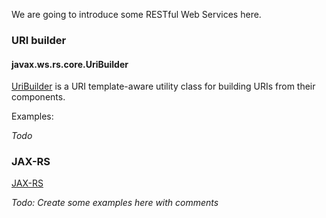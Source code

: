 We are going to introduce some RESTful Web Services here.

### URI builder

#### javax.ws.rs.core.UriBuilder

[UriBuilder](https://docs.oracle.com/javaee/7/api/javax/ws/rs/core/UriBuilder.html) is a URI template-aware utility class for building URIs from their components.

Examples:

*Todo*





### JAX-RS

[JAX-RS](https://docs.oracle.com/javaee/6/tutorial/doc/giepu.html) 

*Todo: Create some examples here with comments*

